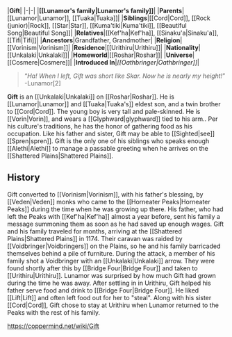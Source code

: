 |**Gift**|
|-|-|
|**[[Lunamor's family\|Lunamor's family]]**|
|**Parents**|[[Lunamor\|Lunamor]], [[Tuaka\|Tuaka]]|
|**Siblings**|[[Cord\|Cord]], [[Rock (junior)\|Rock]], [[Star\|Star]], [[Kuma'tiki\|Kuma'tiki]], [[Beautiful Song\|Beautiful Song]]|
|**Relatives**|[[Kef'ha\|Kef'ha]], [[Sinaku'a\|Sinaku'a]], [[Tifi\|Tifi]]|
|**Ancestors**|Grandfather, Grandmother|
|**Religion**|[[Vorinism\|Vorinism]]|
|**Residence**|[[Urithiru\|Urithiru]]|
|**Nationality**|[[Unkalaki\|Unkalaki]]|
|**Homeworld**|[[Roshar\|Roshar]]|
|**Universe**|[[Cosmere\|Cosmere]]|
|**Introduced In**|*[[Oathbringer\|Oathbringer]]*|

>“*Ha! When I left, Gift was short like Skar. Now he is nearly my height!*”
\-Lunamor[2]


**Gift** is an [[Unkalaki\|Unkalaki]] on [[Roshar\|Roshar]]. He is [[Lunamor\|Lunamor]] and [[Tuaka\|Tuaka's]] eldest son, and a twin brother to [[Cord\|Cord]]. The young boy is very tall and pale-skinned. He is [[Vorin\|Vorin]], and wears a [[Glyphward\|glyphward]] tied to his arm.. Per his culture's traditions, he has the honor of gathering food as his occupation.
Like his father and sister, Gift may be able to [[Sighted\|see]] [[Spren\|spren]]. Gift is the only one of his siblings who speaks enough [[Alethi\|Alethi]] to manage a passable greeting when he arrives on the [[Shattered Plains\|Shattered Plains]].

## History
Gift converted to [[Vorinism\|Vorinism]], with his father's blessing, by [[Veden\|Veden]] monks who came to the [[Horneater Peaks\|Horneater Peaks]] during the time when he was growing up there. His father, who had left the Peaks with [[Kef'ha\|Kef'ha]] almost a year before, sent his family a message summoning them as soon as he had saved up enough wages. Gift and his family traveled for months, arriving at the [[Shattered Plains\|Shattered Plains]] in 1174. Their caravan was raided by [[Voidbringer\|Voidbringers]] on the Plains, so he and his family barricaded themselves behind a pile of furniture. During the attack, a member of his family shot a Voidbringer with an [[Unkalaki\|Unkalaki]] arrow. They were found shortly after this by [[Bridge Four\|Bridge Four]] and taken to [[Urithiru\|Urithiru]]. Lunamor was surprised by how much Gift had grown during the time he was away. After settling in in Urithiru, Gift helped his father serve food and drink to [[Bridge Four\|Bridge Four]]. He liked [[Lift\|Lift]] and often left food out for her to "steal".
Along with his sister [[Cord\|Cord]], Gift chose to stay at Urithiru when Lunamor returned to the Peaks with the rest of his family.



https://coppermind.net/wiki/Gift